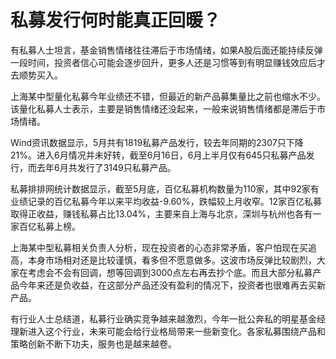 # 私募发行何时能真正回暖？

有私募人士坦言，基金销售情绪往往滞后于市场情绪，如果A股后面还能持续反弹一段时间，投资者信心可能会逐步回升，更多人还是习惯等到有明显赚钱效应后才去顺势买入。

上海某中型量化私募今年业绩还不错，但最近的新产品募集量比之前也缩水不少。该量化私募人士表示，主要是销售情绪还没起来，一般来说销售情绪都是滞后于市场情绪。

Wind资讯数据显示，5月共有1819私募产品发行，较去年同期的2307只下降21%。进入6月情况并未好转，截至6月16日，6月上半月仅有645只私募产品发行，而去年6月共发行了3149只私募产品。

私募排排网统计数据显示，截至5月底，百亿私募机构数量为110家，其中92家有业绩记录的百亿私募今年以来平均收益-9.60%，跌幅较上月收窄。12家百亿私募取得正收益，赚钱私募占比13.04%，主要来自上海与北京，深圳与杭州也各有一家百亿私募上榜。

上海某中型私募相关负责人分析，现在投资者的心态非常矛盾，客户怕现在买追高，本身市场相对还是比较谨慎，看多但不愿意做多。这波市场反弹比较剧烈，大家在考虑会不会有回调，想等回调到3000点左右再去抄个底。而且大部分私募产品今年来还是负收益，在这部分产品还没有盈利的情况下，投资者也很难再去买新产品。

有行业人士总结道，私募行业确实竞争越来越激烈，今年一批公奔私的明星基金经理新进入这个行业，未来可能会给行业格局带来一些新变化。各家私募围绕产品和策略创新不断下功夫，服务也是越来越卷。